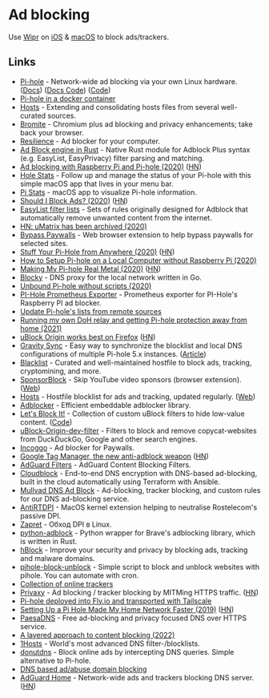 # Ad blocking

Use [Wipr](https://giorgiocalderolla.com/wipr.html) on [iOS](../operating-systems/ios/ios.md) & [macOS](../macOS/macOS.md) to block ads/trackers.

## Links

- [Pi-hole](https://pi-hole.net/) - Network-wide ad blocking via your own Linux hardware. ([Docs](https://docs.pi-hole.net/)) ([Docs Code](https://github.com/pi-hole/docs)) ([Code](https://github.com/pi-hole/pi-hole))
- [Pi-hole in a docker container](https://github.com/pi-hole/docker-pi-hole)
- [Hosts](https://github.com/StevenBlack/hosts) - Extending and consolidating hosts files from several well-curated sources.
- [Bromite](https://github.com/bromite/bromite) - Chromium plus ad blocking and privacy enhancements; take back your browser.
- [Resilience](https://github.com/kaepora/resilience) - Ad blocker for your computer.
- [Ad Block engine in Rust](https://github.com/brave/adblock-rust) - Native Rust module for Adblock Plus syntax (e.g. EasyList, EasyPrivacy) filter parsing and matching.
- [Ad blocking with Raspberry Pi and Pi-hole (2020)](https://cri.dev/posts/2020-05-03-Ad-blocking-with-Raspberry-Pi-and-Pi-hole/) ([HN](https://news.ycombinator.com/item?id=23073109))
- [Hole Stats](https://gumroad.com/l/iqhwv) - Follow up and manage the status of your Pi-hole with this simple macOS app that lives in your menu bar.
- [Pi Stats](https://github.com/Bunn/PiStats) - macOS app to visualize Pi-hole information.
- [Should I Block Ads? (2020)](https://shouldiblockads.com/) ([HN](https://news.ycombinator.com/item?id=23276117))
- [EasyList filter lists](https://github.com/easylist/easylist) - Sets of rules originally designed for Adblock that automatically remove unwanted content from the internet.
- [HN: uMatrix has been archived (2020)](https://news.ycombinator.com/item?id=24532973)
- [Bypass Paywalls](https://github.com/iamadamdev/bypass-paywalls-chrome) - Web browser extension to help bypass paywalls for selected sites.
- [Stuff Your Pi-Hole from Anywhere (2020)](https://fly.io/blog/stuff-your-pi-hole-from-anywhere/) ([HN](https://news.ycombinator.com/item?id=24767792))
- [How to Setup Pi-hole on a Local Computer without Raspberry Pi (2020)](https://pawelurbanek.com/pihole-local-computer)
- [Making My Pi-hole Real Metal (2020)](https://teknikaldomain.me/gallery/making-my-pihole-real-metal/) ([HN](https://news.ycombinator.com/item?id=25069717))
- [Blocky](https://github.com/0xERR0R/blocky) - DNS proxy for the local network written in Go.
- [Unbound Pi-hole without scripts (2020)](https://jimh.dev/unbound/)
- [PI-Hole Prometheus Exporter](https://github.com/eko/pihole-exporter) - Prometheus exporter for PI-Hole's Raspberry PI ad blocker.
- [Update Pi-hole's lists from remote sources](https://github.com/jacklul/pihole-updatelists)
- [Running my own DoH relay and getting Pi-hole protection away from home (2021)](https://scotthelme.co.uk/running-my-own-doh-relay-and-getting-pihole/)
- [uBlock Origin works best on Firefox](https://github.com/gorhill/uBlock/wiki/uBlock-Origin-works-best-on-Firefox) ([HN](https://news.ycombinator.com/item?id=26755252))
- [Gravity Sync](https://github.com/vmstan/gravity-sync) - Easy way to synchronize the blocklist and local DNS configurations of multiple Pi-hole 5.x instances. ([Article](https://vmstan.com/gravity-sync/))
- [Blacklist](https://github.com/anudeepND/blacklist) - Curated and well-maintained hostfile to block ads, tracking, cryptomining, and more.
- [SponsorBlock](https://github.com/ajayyy/SponsorBlock) - Skip YouTube video sponsors (browser extension). ([Web](https://sponsor.ajay.app/))
- [Hosts](https://github.com/lightswitch05/hosts) - Hostfile blocklist for ads and tracking, updated regularly. ([Web](https://www.github.developerdan.com/hosts/))
- [Adblocker](https://github.com/ghostery/adblocker) - Efficient embeddable adblocker library.
- [Let's Block It!](https://letsblock.it/) - Collection of custom uBlock filters to hide low-value content. ([Code](https://github.com/xvello/letsblockit))
- [uBlock-Origin-dev-filter](https://github.com/quenhus/uBlock-Origin-dev-filter) - Filters to block and remove copycat-websites from DuckDuckGo, Google and other search engines.
- [Incoggo](https://joinincoggo.com/) - Ad blocker for Paywalls.
- [Google Tag Manager, the new anti-adblock weapon](https://chromium.woolyss.com/f/HTML-Google-Tag-Manager-the-new-anti-adblock-weapon.html) ([HN](https://news.ycombinator.com/item?id=30411049))
- [AdGuard Filters](https://github.com/AdguardTeam/AdguardFilters) - AdGuard Content Blocking Filters.
- [Cloudblock](https://github.com/chadgeary/cloudblock) - End-to-end DNS encryption with DNS-based ad-blocking, built in the cloud automatically using Terraform with Ansible.
- [Mullvad DNS Ad Block](https://github.com/mullvad/dns-adblock) - Ad-blocking, tracker blocking, and custom rules for our DNS ad-blocking service.
- [AntiRTDPI](https://github.com/dzhidzhoev/AntiRTDPI) - MacOS kernel extension helping to neutralise Rostelecom's passive DPI.
- [Zapret](https://github.com/bol-van/zapret) - Обход DPI в Linux.
- [python-adblock](https://github.com/ArniDagur/python-adblock) - Python wrapper for Brave's adblocking library, which is written in Rust.
- [hBlock](https://github.com/hectorm/hblock) - Improve your security and privacy by blocking ads, tracking and malware domains.
- [pihole-block-unblock](https://github.com/harvp0wn/pihole-block-unblock) - Simple script to block and unblock websites with pihole. You can automate with cron.
- [Collection of online trackers](https://github.com/danielcuthbert/trackers)
- [Privaxy](https://github.com/Barre/privaxy) - Ad blocking / tracker blocking by MITMing HTTPS traffic. ([HN](https://news.ycombinator.com/item?id=31432848))
- [Pi-hole deployed into Fly.io and transported with Tailscale](https://github.com/paulsmith/fli-hole)
- [Setting Up a Pi Hole Made My Home Network Faster (2019)](https://brianchristner.io/how-a-single-raspberry-pi-made-my-home-network-faster/) ([HN](https://news.ycombinator.com/item?id=31549238))
- [PaesaDNS](https://github.com/milgradesec/paesadns) - Free ad-blocking and privacy focused DNS over HTTPS service.
- [A layered approach to content blocking (2022)](https://seirdy.one/posts/2022/06/04/layered-content-blocking/)
- [1Hosts](https://github.com/badmojr/1Hosts) - World's most advanced DNS filter-/blocklists.
- [donutdns](https://github.com/shoenig/donutdns) - Block online ads by intercepting DNS queries. Simple alternative to Pi-hole.
- [DNS based ad/abuse domain blocking](https://github.com/openwrt/packages/blob/master/net/adblock/files/README.md)
- [AdGuard Home](https://github.com/AdguardTeam/AdGuardHome) - Network-wide ads and trackers blocking DNS server. ([HN](https://news.ycombinator.com/item?id=33387678))
